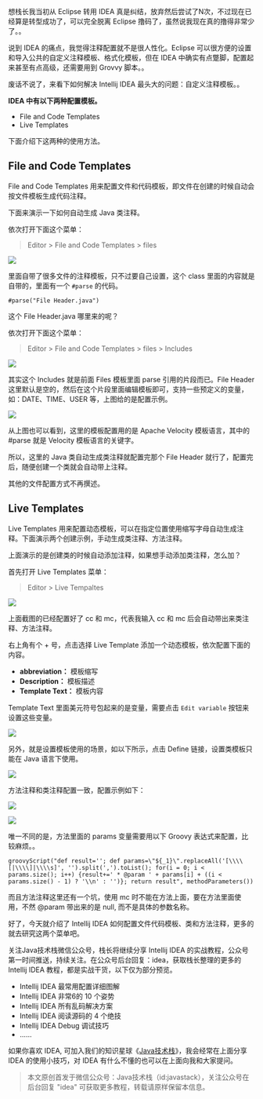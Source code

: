 想栈长我当初从 Eclipse 转用 IDEA 真是纠结，放弃然后尝试了N次，不过现在已经算是转型成功了，可以完全脱离 Eclipse 撸码了，虽然说我现在真的撸得非常少了。。

说到 IDEA 的痛点，我觉得注释配置就不是很人性化。Eclipse 可以很方便的设置和导入公共的自定义注释模板、格式化模板，但在 IDEA 中确实有点蹩脚，配置起来甚至有点高级，还需要用到 Grovvy 脚本。。

废话不说了，来看下如何解决 Intellij IDEA 最头大的问题：自定义注释模板。。

**IDEA 中有以下两种配置模板。**

- File and Code Templates
- Live Templates

下面介绍下这两种的使用方法。

## File and Code Templates

File and Code Templates 用来配置文件和代码模板，即文件在创建的时候自动会按文件模板生成代码注释。

下面来演示一下如何自动生成 Java 类注释。

依次打开下面这个菜单：

> Editor > File and Code Templates > files

![](http://img.javastack.cn/18-10-23/68361689.jpg)

里面自带了很多文件的注释模板，只不过要自己设置，这个 class 里面的内容就是自带的，里面有一个 `#parse` 的代码。

```
#parse("File Header.java")
```

这个 File Header.java 哪里来的呢？

依次打开下面这个菜单：

> Editor > File and Code Templates > files > Includes

![](http://img.javastack.cn/18-10-23/41018185.jpg)

其实这个 Includes 就是前面 Files 模板里面 parse 引用的片段而已。File Header 这里默认是空的，然后在这个片段里面编辑模板即可，支持一些预定义的变量，如：DATE、TIME、USER 等，上图给的是配置示例。

![](http://img.javastack.cn/18-10-23/9061457.jpg)

从上图也可以看到，这里的模板配置用的是 Apache Velocity 模板语言，其中的 #parse 就是 Velocity 模板语言的关键字。

所以，这里的 Java 类自动生成类注释就配置完那个 File Header 就行了，配置完后，随便创建一个类就会自动带上注释。

其他的文件配置方式不再撰述。

## Live Templates

Live Templates 用来配置动态模板，可以在指定位置使用缩写字母自动生成注释。下面演示两个创建示例，手动生成类注释、方法注释。

上面演示的是创建类的时候自动添加注释，如果想手动添加类注释，怎么加？

首先打开 Live Templates 菜单：

> Editor > Live Tempaltes

![](http://img.javastack.cn/18-10-23/56817313.jpg)

上面截图的已经配置好了 cc 和 mc，代表我输入 cc 和 mc 后会自动带出来类注释、方法注释。

右上角有个 + 号，点击选择 Live Template 添加一个动态模板，依次配置下面的内容。

- **abbreviation：** 模板缩写
- **Description：** 模板描述
- **Template Text：** 模板内容

Template Text 里面美元符号包起来的是变量，需要点击 `Edit variable` 按钮来设置这些变量。

![](http://img.javastack.cn/18-10-23/85720861.jpg)

另外，就是设置模板使用的场景，如以下所示，点击 Define 链接，设置类模板只能在 Java 语言下使用。

![](http://img.javastack.cn/18-10-23/35553716.jpg)

方法注释和类注释配置一致，配置示例如下：

![](http://img.javastack.cn/18-10-23/59877084.jpg)

![](http://img.javastack.cn/18-10-23/24832650.jpg)

唯一不同的是，方法里面的 params 变量需要用以下 Groovy 表达式来配置，比较麻烦。。

```
groovyScript("def result=''; def params=\"${_1}\".replaceAll('[\\\\[|\\\\]|\\\\s]', '').split(',').toList(); for(i = 0; i < params.size(); i++) {result+=' * @param ' + params[i] + ((i < params.size() - 1) ? '\\n' : '')}; return result", methodParameters())
```

而且方法注释这里还有一个坑，使用 mc 时不能在方法上面，要在方法里面使用，不然 @param 带出来的是 null, 而不是具体的参数名称。

好了，今天就介绍了 Intellij IDEA 如何配置文件代码模板、类和方法注释，更多的就去研究这两个菜单吧。

关注Java技术栈微信公众号，栈长将继续分享 Intellij IDEA 的实战教程，公众号第一时间推送，持续关注。在公众号后台回复：idea，获取栈长整理的更多的 Intellij IDEA 教程，都是实战干货，以下仅为部分预览。

- Intellij IDEA 最常用配置详细图解
- Intellij IDEA 非常6的 10 个姿势
- Intellij IDEA 所有乱码解决方案
- Intellij IDEA 阅读源码的 4 个绝技
- Intellij IDEA Debug 调试技巧
- ……

如果你喜欢 IDEA, 可加入我们的知识星球《[Java技术栈](https://mp.weixin.qq.com/s/iqCLAduVzDqt19L6D4FCUQ)》，我会经常在上面分享 IDEA 的使用小技巧，对 IDEA 有什么不懂的也可以在上面向我和大家提问。

> 本文原创首发于微信公众号：Java技术栈（id:javastack），关注公众号在后台回复 "idea" 可获取更多教程，转载请原样保留本信息。